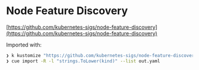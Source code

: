 # Node Feature Discovery

[https://github.com/kubernetes-sigs/node-feature-discovery](https://github.com/kubernetes-sigs/node-feature-discovery)


Imported with:

```sh
❯ k kustomize "https://github.com/kubernetes-sigs/node-feature-discovery/deployment/overlays/default?ref=v0.14.3" > out.yaml
❯ cue import -R -l "strings.ToLower(kind)" --list out.yaml
```
